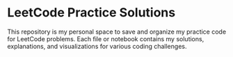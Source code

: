 # LeetCode Practice Solutions

This repository is my personal space to save and organize my practice code for LeetCode problems. Each file or notebook contains my solutions, explanations, and visualizations for various coding challenges.
